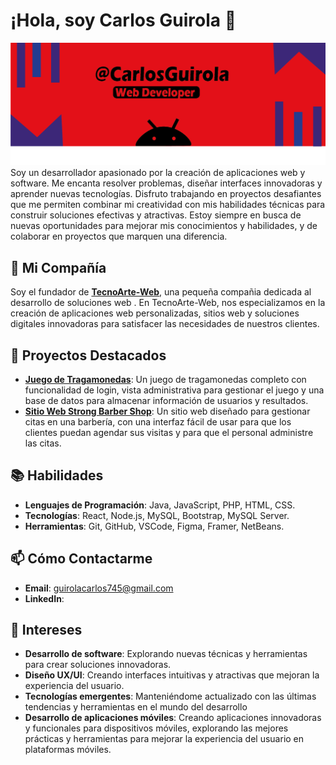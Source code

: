  # ¡Hola, soy Carlos Guirola 👋
![Banner](https://github.com/Carlos-Guirola/Carlos-Guirola/blob/main/baner.png)
Soy un desarrollador apasionado por la creación de aplicaciones web y software. Me encanta resolver problemas, diseñar interfaces innovadoras y aprender nuevas tecnologías. Disfruto trabajando en proyectos desafiantes que me permiten combinar mi creatividad con mis habilidades técnicas para construir soluciones efectivas y atractivas. Estoy siempre en busca de nuevas oportunidades para mejorar mis conocimientos y habilidades, y de colaborar en proyectos que marquen una diferencia.

## 💼 Mi Compañía

Soy el fundador de **[TecnoArte-Web](https://tecnoarteweb.s3.us-east-2.amazonaws.com/TenncoArte-web/index.html)**, una pequeña compañia dedicada al desarrollo de soluciones web . En TecnoArte-Web, nos especializamos en la creación de aplicaciones web personalizadas, sitios web y soluciones digitales innovadoras para satisfacer las necesidades de nuestros clientes.

## 🚀 Proyectos Destacados
- **[Juego de Tragamonedas](https://github.com/Carlos-Guirola/Fortuna-Real)**: Un juego de tragamonedas completo con funcionalidad de login, vista administrativa para gestionar el juego y una base de datos para almacenar información de usuarios y resultados.
- **[Sitio Web Strong Barber Shop](https://github.com/Carlos-Guirola/Strong-Barber-Shop)**: Un sitio web diseñado para gestionar citas en una barbería, con una interfaz fácil de usar para que los clientes puedan agendar sus visitas y para que el personal administre las citas.


## 📚 Habilidades

- **Lenguajes de Programación**: Java, JavaScript, PHP, HTML, CSS.
- **Tecnologías**: React, Node.js, MySQL, Bootstrap, MySQL Server.
- **Herramientas**: Git, GitHub, VSCode, Figma, Framer, NetBeans.

## 📫 Cómo Contactarme

- **Email**: [guirolacarlos745@gmail.com](mailto:guirolacarlos745@gmail.com)
- **LinkedIn**: [](enlace-a-tu-perfil)


## 🌟 Intereses
- **Desarrollo de software**: Explorando nuevas técnicas y herramientas para crear soluciones innovadoras.
- **Diseño UX/UI**: Creando interfaces intuitivas y atractivas que mejoran la experiencia del usuario.
- **Tecnologías emergentes**: Manteniéndome actualizado con las últimas tendencias y herramientas en el mundo del desarrollo
- **Desarrollo de aplicaciones móviles**: Creando aplicaciones innovadoras y funcionales para dispositivos móviles, explorando las mejores prácticas y herramientas para mejorar la experiencia del usuario en plataformas móviles.





